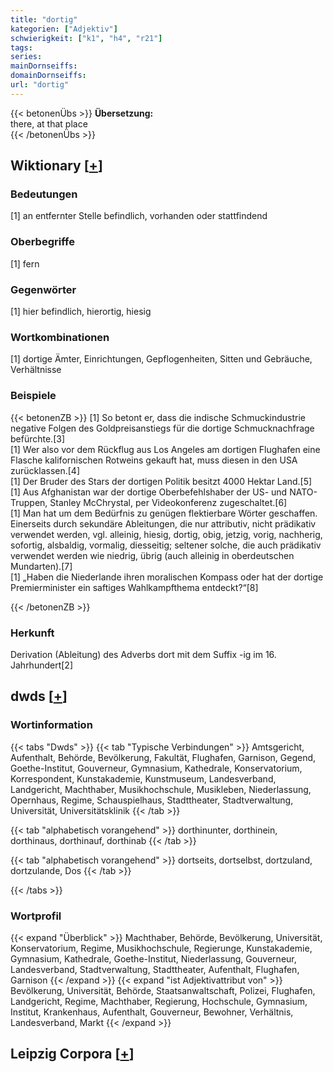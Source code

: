 ```yaml
---
title: "dortig"
kategorien: ["Adjektiv"]
schwierigkeit: ["k1", "h4", "r21"]
tags:
series:
mainDornseiffs:
domainDornseiffs:
url: "dortig"
---
```


{{< betonenÜbs >}}
**Übersetzung:**  
there, at  that place  
{{< /betonenÜbs >}}

## Wiktionary [[+](https://de.wiktionary.org/wiki/dortig)]

### Bedeutungen
[1] an entfernter Stelle befindlich, vorhanden oder stattfindend  

### Oberbegriffe
[1] fern  

### Gegenwörter
[1] hier befindlich, hierortig, hiesig  

### Wortkombinationen
[1] dortige Ämter, Einrichtungen, Gepflogenheiten, Sitten und Gebräuche, Verhältnisse  

### Beispiele
{{< betonenZB >}}
[1] So betont er, dass die indische Schmuckindustrie negative Folgen des Goldpreisanstiegs für die dortige Schmucknachfrage befürchte.[3]  
[1] Wer also vor dem Rückflug aus Los Angeles am dortigen Flughafen eine Flasche kalifornischen Rotweins gekauft hat, muss diesen in den USA zurücklassen.[4]  
[1] Der Bruder des Stars der dortigen Politik besitzt 4000 Hektar Land.[5]  
[1] Aus Afghanistan war der dortige Oberbefehlshaber der US- und NATO-Truppen, Stanley McChrystal, per Videokonferenz zugeschaltet.[6]  
[1] Man hat um dem Bedürfnis zu genügen flektierbare Wörter geschaffen. Einerseits durch sekundäre Ableitungen, die nur attributiv, nicht prädikativ verwendet werden, vgl. alleinig, hiesig, dortig, obig, jetzig, vorig, nachherig, sofortig, alsbaldig, vormalig, diesseitig; seltener solche, die auch prädikativ verwendet werden wie niedrig, übrig (auch alleinig in oberdeutschen Mundarten).[7]  
[1] „Haben die Niederlande ihren moralischen Kompass oder hat der dortige Premierminister ein saftiges Wahlkampfthema entdeckt?“[8]  

{{< /betonenZB >}}
### Herkunft
Derivation (Ableitung) des Adverbs dort mit dem Suffix -ig im 16. Jahrhundert[2]  



## dwds [[+](https://www.dwds.de/wb/dortig)]

### Wortinformation
{{< tabs "Dwds" >}}
{{< tab "Typische Verbindungen" >}}
Amtsgericht, Aufenthalt, Behörde, Bevölkerung, Fakultät, Flughafen, Garnison, Gegend, Goethe-Institut, Gouverneur, Gymnasium, Kathedrale, Konservatorium, Korrespondent, Kunstakademie, Kunstmuseum, Landesverband, Landgericht, Machthaber, Musikhochschule, Musikleben, Niederlassung, Opernhaus, Regime, Schauspielhaus, Stadttheater, Stadtverwaltung, Universität, Universitätsklinik
{{< /tab >}}

{{< tab "alphabetisch vorangehend" >}}
dorthinunter, dorthinein, dorthinaus, dorthinauf, dorthinab
{{< /tab >}}

{{< tab "alphabetisch vorangehend" >}}
dortseits, dortselbst, dortzuland, dortzulande, Dos
{{< /tab >}}

{{< /tabs >}}

### Wortprofil
{{< expand "Überblick" >}} Machthaber, Behörde, Bevölkerung, Universität, Konservatorium, Regime, Musikhochschule, Regierunge, Kunstakademie, Gymnasium, Kathedrale, Goethe-Institut, Niederlassung, Gouverneur, Landesverband, Stadtverwaltung, Stadttheater, Aufenthalt, Flughafen, Garnison {{< /expand >}}
{{< expand "ist Adjektivattribut von" >}} Bevölkerung, Universität, Behörde, Staatsanwaltschaft, Polizei, Flughafen, Landgericht, Regime, Machthaber, Regierung, Hochschule, Gymnasium, Institut, Krankenhaus, Aufenthalt, Gouverneur, Bewohner, Verhältnis, Landesverband, Markt {{< /expand >}}

## Leipzig Corpora [[+](https://corpora.uni-leipzig.de/en/res?word=dortig&corpusId=deu_newscrawl-public_2018)]

